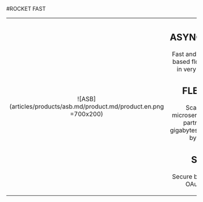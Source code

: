 #ROCKET FAST

|||
|:--:|:--:|
|![ASB](articles/products/asb.md/product.md/product.en.png =700x200)| <h2 class="productheader">ASYNCHRONOUS</h2><p class="productdescription">Fast and lightweight event based flows which results in very high scalability. </p><h2 class="productheader">FLEXIBILITY</h2><p class="productdescription">Scaling from API microservices exposed by partners, to multi-gigabytes of data produced by batch jobs. </p><h2 class="productheader">SECURE</h2><p class="productdescription">Secure by design, HTTPS, OAuth, API Keys.</p> |